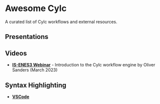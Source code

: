 # Awesome Cylc
A curated list of Cylc workflows and external resources.

<!-- START doctoc -->
<!-- END doctoc -->

## Presentations

## Videos
- **[IS-ENES3 Webinar](https://youtu.be/MHC-PCuy_94?feature=shared)** - Introduction to the Cylc workflow engine by Oliver Sanders (March 2023)

## Syntax Highlighting
- **[VSCode](https://marketplace.visualstudio.com/items?itemName=cylc.vscode-cylc)**